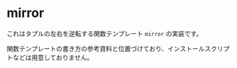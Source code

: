 # mirror

これはタプルの左右を逆転する関数テンプレート `mirror` の実装です。

関数テンプレートの書き方の参考資料と位置づけており、インストールスクリプトなどは用意しておりません。
